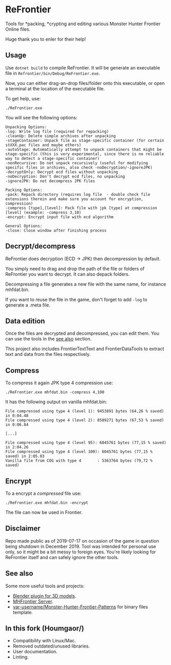 # ReFrontier

Tools for \*packing, \*crypting and editing various Monster Hunter Frontier Online files.

Huge thank you to enler for their help!

## Usage

Use ``dotnet build`` to compile ReFrontier.
It will be generate an executable file in `Refrontier/bin/Debug/ReFrontier.exe`.

Now, you can either drag-an-drop files/folder onto this executable, or open a terminal at the location of the executable file.

To get help, use:

```shell
./ReFrontier.exe
```

You will see the following options:

```text
Unpacking Options:
-log: Write log file (required for repacking)
-cleanUp: Delete simple archives after unpacking
-stageContainer: Unpack file as stage-specific container (for certain stXXX.pac files and maybe others)
-autoStage: Automatically attempt to unpack containers that might be stage-specific (this is very experimental, since there is no reliable way to detect a stage-specific container)
-nonRecursive: Do not unpack recursively (useful for modifying specific files in archives, also check -noDecryption/-ignoreJPK)
-decryptOnly: Decrypt ecd files without unpacking
-noDecryption: Don't decrypt ecd files, no unpacking
-ignoreJPK: Do not decompress JPK files

Packing Options:
-pack: Repack directory (requires log file  - double check file extensions therein and make sure you account for encryption, compression)
-compress [type],[level]: Pack file with jpk [type] at compression [level] (example: -compress 3,10)
-encrypt: Encrypt input file with ecd algorithm

General Options:
-close: Close window after finishing process
```

## Decrypt/decompress

ReFrontier does decryption (ECD → JPK) then decompression by default.

You simply need to drag and drop the path of the file or folders of ReFrontier you want to decrypt.
It can also depack folders.

Decompressing a file generates a new file with the same name, for instance mhfdat.bin.

If you want to reuse the file in the game, don't forget to add ``-log`` to generate a .meta file.

## Data edition

Once the files are decrypted and decompressed, you can edit them.
You can use the tools in the [see also](#see-also) section.

This project also includes FrontierTextText and FrontierDataTools to extract text and data from the files respectively.

## Compress

To compress it again JPK type 4 compression use:

```shell
./ReFrontier.exe mhfdat.bin -compress 4,100
```

It has the following output on vanilla mhfdat.bin:

```text
File compressed using type 4 (level 1): 9453891 bytes (64,26 % saved) in 0:04.48
File compressed using type 4 (level 2): 8589271 bytes (67,53 % saved) in 0:06.84

[...]

File compressed using type 4 (level 95): 6045761 bytes (77,15 % saved) in 2:04.26
File compressed using type 4 (level 100): 6045761 bytes (77,15 % saved) in 2:05.03
Vanilla file from COG with type 4       : 5363764 bytes (79,72 % saved)
```

## Encrypt

To a encrypt a *compressed* file use:

```shell
./ReFrontier.exe mhfdat.bin -encrypt
```

The file can now be used in Frontier.

## Disclaimer

Repo made public as of 2019-07-17 on occasion of the game in question being shutdown in December 2019.
Tool was intended for personal use only, so it might be a bit messy to foreign eyes.
You're likely looking for ReFrontier itself and can safely ignore the other tools.

## See also

Some more useful tools and projects:

- [Blender plugin for 3D models](https://github.com/Houmgaor/Monster-Hunter-Frontier-Importer).
- [MHFrontier Server](https://github.com/ZeruLight/Erupe).
- [var-username/Monster-Hunter-Frontier-Patterns](https://github.com/var-username/Monster-Hunter-Frontier-Patterns) for binary files template.

## In this fork (Houmgaor/)

- Compatibility with Linux/Mac.
- Removed outdated/unused libraries.
- User documentation.
- Linting.

